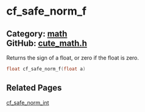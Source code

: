 [](../header.md ':include')

# cf_safe_norm_f

Category: [math](/api_reference?id=math)  
GitHub: [cute_math.h](https://github.com/RandyGaul/cute_framework/blob/master/include/cute_math.h)  
---

Returns the sign of a float, or zero if the float is zero.

```cpp
float cf_safe_norm_f(float a)
```

## Related Pages

[cf_safe_norm_int](/math/cf_safe_norm_int.md)  
